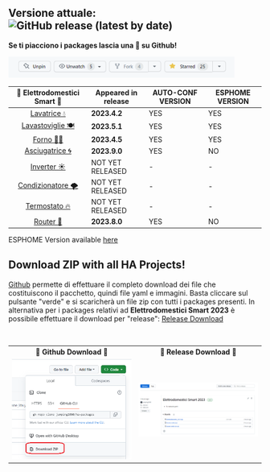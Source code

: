 ## Versione attuale: ![GitHub release (latest by date)](https://img.shields.io/github/v/release/jumping2000/ha-packages)

<b>Se ti piacciono i packages lascia una 🌟 su Github!</b>
<div><img width = "450" src="img/star.png"/></div>

| 📡 Elettrodomestici Smart 📶| Appeared in release | AUTO-CONF VERSION | ESPHOME VERSION |
| :---: | --- | --- | --- |
| [Lavatrice 💧](elettrodomestici_2023.md) | **2023.4.2** | YES | YES |
| [Lavastoviglie 🍽](elettrodomestici_2023.md) | **2023.5.1**| YES | YES |
| [Forno 👨‍🍳](elettrodomestici_2023md) | **2023.4.5** | YES | YES |
| [Asciugatrice 🌀](elettrodomestici_2023md) | **2023.9.0** | YES | NO |
| [Inverter ☀](#inverter) | NOT YET RELEASED | - | - |  
| [Condizionatore 🌪](#condizionatore) | NOT YET RELEASED | - | - | 
| [Termostato 🔥](#termostato)| NOT YET RELEASED | - | - |
| [Router 📶](network.md) | **2023.8.0** |  YES | NO |

ESPHOME Version available [here](old_pack) 
<br>

## Download ZIP with all HA Projects!

[Github](https://github.com/jumping2000/ha-packages/tree/main/elettrodomestici_2023) permette di effettuare il completo download dei file che costituiscono il pacchetto, quindi file yaml e immagini. Basta cliccare sul pulsante "verde" e si scaricherà un file zip con tutti i packages presenti. In alternativa per i packages relativi ad **Elettrodomestici Smart 2023** è possibile effettuare il download per "release": [Release Download](https://github.com/jumping2000/ha-packages/releases)

<br>
<table align="center">
	<tr>
	    <th><center>🎫 Github Download 🎫</center></th>
        <th><center>🎫 Release Download 🎫</center></th>
	</tr>
  <tr>
      <td><div align=center><img width = 400 src="img/github_download.png"/></div></td>
      <td><div align=center><img width = 400 src="img/release_download.png"/></div></td>
  </tr>
</table>
